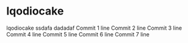 # lqodiocake
lqodiocake
ssdafa
dadadaf
Commit 1 line
Commit 2 line
Commit 3 line
Commit 4 line
Commit 5 line
Commit 6 line
Commit 7 line
